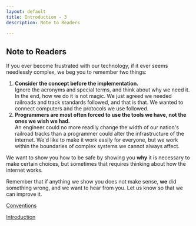 ```yaml
---
layout: default
title: Introduction - 3
description: Note to Readers

---
```

## Note to Readers

If you ever become frustrated with our technology, if it ever seems needlessly complex, we beg you to remember two things:

1. **Consider the concept before the implementation.**  
   Ignore the acronyms and special terms, and think about why we need it. In the end, how we do it is not magic. We just agreed we needed railroads and track standards followed, and that is that. We wanted to connect computers and the protocols we use followed.
2. **Programmers are most often forced to use the tools we have, not the ones we wish we had.**  
   An engineer could no more readily change the width of our nation's railroad tracks than a programmer could alter the infrastructure of the internet. We'd like to make it work easily for everyone, but we work within the boundaries of complex systems we cannot always affect.

We want to show you how to be safe by showing you **why** it is necessary to make certain choices, but sometimes that requires thinking about how the internet works.

Remember that if anything we show you does not make sense, **we** did something wrong, and we want to hear from you. Let us know so that we can improve it.

[Conventions](./ "Conventions ")

[Introduction](./ "Conventions ")